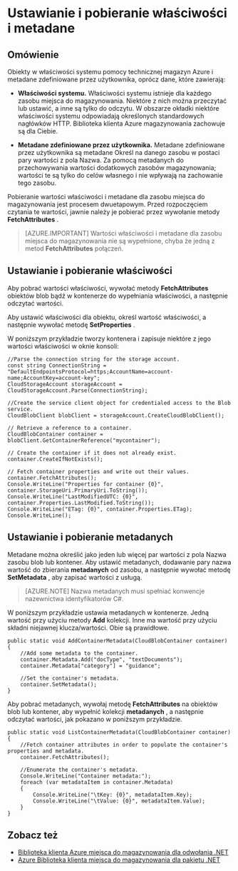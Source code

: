 <properties
    pageTitle="Ustawianie i pobieranie właściwości i metadane dla obiektów w magazynie Azure | Microsoft Azure"
    description="Przechowywanie niestandardowe metadane dla obiektów w magazynie Azure i ustawianie i pobieranie właściwości systemu."
    services="storage"
    documentationCenter=""
    authors="tamram"
    manager="carmonm"
    editor="tysonn"/>

<tags
    ms.service="storage"
    ms.workload="storage"
    ms.tgt_pltfrm="na"
    ms.devlang="na"
    ms.topic="article"
    ms.date="10/18/2016"
    ms.author="tamram"/>

# <a name="set-and-retrieve-properties-and-metadata"></a>Ustawianie i pobieranie właściwości i metadane #

## <a name="overview"></a>Omówienie

Obiekty w właściwości systemu pomocy technicznej magazyn Azure i metadane zdefiniowane przez użytkownika, oprócz dane, które zawierają:

*   **Właściwości systemu.** Właściwości systemu istnieje dla każdego zasobu miejsca do magazynowania. Niektóre z nich można przeczytać lub ustawić, a inne są tylko do odczytu. W obszarze okładki niektóre właściwości systemu odpowiadają określonych standardowych nagłówków HTTP. Biblioteka klienta Azure magazynowania zachowuje są dla Ciebie.  

*   **Metadane zdefiniowane przez użytkownika.** Metadane zdefiniowane przez użytkownika są metadane Określ na danego zasobu w postaci pary wartości z pola Nazwa. Za pomocą metadanych do przechowywania wartości dodatkowych zasobów magazynowania; wartości te są tylko do celów własnego i nie wpływają na zachowanie tego zasobu.  

Pobieranie wartości właściwości i metadane dla zasobu miejsca do magazynowania jest procesem dwuetapowym. Przed rozpoczęciem czytania te wartości, jawnie należy je pobierać przez wywołanie metody **FetchAttributes** .

> [AZURE.IMPORTANT] Wartości właściwości i metadane dla zasobu miejsca do magazynowania nie są wypełnione, chyba że jedną z metod **FetchAttributes** połączeń. 

## <a name="setting-and-retrieving-properties"></a>Ustawianie i pobieranie właściwości

Aby pobrać wartości właściwości, wywołać metody **FetchAttributes** obiektów blob bądź w kontenerze do wypełniania właściwości, a następnie odczytać wartości.

Aby ustawić właściwości dla obiektu, określ wartość właściwości, a następnie wywołać metodę **SetProperties** .

W poniższym przykładzie tworzy kontenera i zapisuje niektóre z jego wartości właściwości w oknie konsoli:

    //Parse the connection string for the storage account.
    const string ConnectionString = "DefaultEndpointsProtocol=https;AccountName=account-name;AccountKey=account-key";
    CloudStorageAccount storageAccount = CloudStorageAccount.Parse(ConnectionString);
    
    //Create the service client object for credentialed access to the Blob service.
    CloudBlobClient blobClient = storageAccount.CreateCloudBlobClient();

    // Retrieve a reference to a container. 
    CloudBlobContainer container = blobClient.GetContainerReference("mycontainer");

    // Create the container if it does not already exist.
    container.CreateIfNotExists();

    // Fetch container properties and write out their values.
    container.FetchAttributes();
    Console.WriteLine("Properties for container {0}", container.StorageUri.PrimaryUri.ToString());
    Console.WriteLine("LastModifiedUTC: {0}", container.Properties.LastModified.ToString());
    Console.WriteLine("ETag: {0}", container.Properties.ETag);
    Console.WriteLine();

## <a name="setting-and-retrieving-metadata"></a>Ustawianie i pobieranie metadanych

Metadane można określić jako jeden lub więcej par wartości z pola Nazwa zasobu blob lub kontener. Aby ustawić metadanych, dodawanie pary nazwa wartość do zbierania **metadanych** od zasobu, a następnie wywołać metodę **SetMetadata** , aby zapisać wartości z usługą.

> [AZURE.NOTE] Nazwa metadanych musi spełniać konwencje nazewnictwa identyfikatorów C#.
 
W poniższym przykładzie ustawia metadanych w kontenerze. Jedną wartość przy użyciu metody **Add** kolekcji. Inne ma wartość przy użyciu składni niejawnej klucza/wartości. Obie są prawidłowe.

    public static void AddContainerMetadata(CloudBlobContainer container)
    {
        //Add some metadata to the container.
        container.Metadata.Add("docType", "textDocuments");
        container.Metadata["category"] = "guidance";

        //Set the container's metadata.
        container.SetMetadata();
    }

Aby pobrać metadanych, wywołaj metodę **FetchAttributes** na obiektów blob lub kontener, aby wypełnić kolekcji **metadanych** , a następnie odczytać wartości, jak pokazano w poniższym przykładzie.

    public static void ListContainerMetadata(CloudBlobContainer container)
    {
        //Fetch container attributes in order to populate the container's properties and metadata.
        container.FetchAttributes();

        //Enumerate the container's metadata.
        Console.WriteLine("Container metadata:");
        foreach (var metadataItem in container.Metadata)
        {
            Console.WriteLine("\tKey: {0}", metadataItem.Key);
            Console.WriteLine("\tValue: {0}", metadataItem.Value);
        }
    }

## <a name="see-also"></a>Zobacz też  

- [Biblioteka klienta Azure miejsca do magazynowania dla odwołania .NET](http://msdn.microsoft.com/library/azure/wa_storage_30_reference_home.aspx)
- [Azure Biblioteka klienta miejsca do magazynowania dla pakietu .NET](https://www.nuget.org/packages/WindowsAzure.Storage/) 
